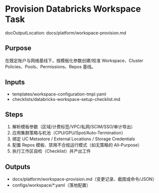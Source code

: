 # Provision Databricks Workspace Task

docOutputLocation: docs/platform/workspace-provision.md

## Purpose

在既定账户与网络基线下，按模板化参数创建/校准 Workspace、Cluster Policies、Pools、Permissions、Repos 基线。

## Inputs

- templates/workspace-configuration-tmpl.yaml
- checklists/databricks-workspace-setup-checklist.md

## Steps

1. 解析模板参数（区域/计费标签/VPC/私网/SCIM/SSO/审计导出）
2. 应用集群策略与机池（CPU/GPU/Spot/Auto-Termination）
3. 绑定 UC Metastore / External Locations / Storage Credentials
4. 配置 Repos 模板、禁用不合规运行模式（如无策略的 All-Purpose）
5. 执行工作区自检（Checklist）并产出工件

## Outputs

- docs/platform/workspace-provision.md（变更记录、截图或命令/JSON）
- configs/workspace/\*.yaml（落地配置）

